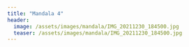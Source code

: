 ```yaml
---
title: "Mandala 4"
header:
  image: /assets/images/mandala/IMG_20211230_184500.jpg
  teaser: /assets/images/mandala/IMG_20211230_184500.jpg
---
```

